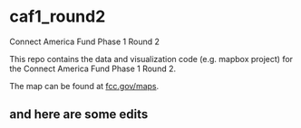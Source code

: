 caf1_round2
===========

Connect America Fund Phase 1 Round 2


This repo contains the data and visualization code (e.g. mapbox project) for the Connect America Fund Phase 1 Round 2.

The map can be found at [fcc.gov/maps](http://www.fcc.gov/maps/connect-america-fund-phase-i-round-two).

## and here are some edits


